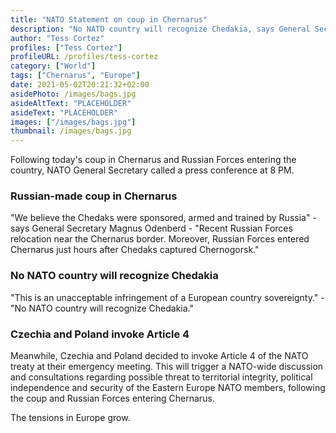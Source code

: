 ```yaml
---
title: "NATO Statement on coup in Chernarus"
description: "No NATO country will recognize Chedakia, says General Secretary Magnus Odenberg"
author: "Tess Cortez"
profiles: ["Tess Cortez"]
profileURL: /profiles/tess-cortez
category: ["World"]
tags: ["Chernarus", "Europe"]
date: 2021-05-02T20:21:32+02:00
asidePhoto: /images/bags.jpg
asideAltText: "PLACEHOLDER"
asideText: "PLACEHOLDER"
images: ["/images/bags.jpg"]
thumbnail: /images/bags.jpg
---
```


Following today's coup in Chernarus and Russian Forces entering the country, NATO General Secretary called a press conference at 8 PM.

### Russian-made coup in Chernarus

"We believe the Chedaks were sponsored, armed and trained by Russia" - says General Secretary Magnus Odenberd - "Recent Russian Forces relocation near the Chernarus border. Moreover, Russian Forces entered Chernarus just hours after Chedaks captured Chernogorsk."

### No NATO country will recognize Chedakia

"This is an unacceptable infringement of a European country sovereignty." - "No NATO country will recognize Chedakia."

### Czechia and Poland invoke Article 4

Meanwhile, Czechia and Poland decided to invoke Article 4 of the NATO treaty at their emergency meeting. This will trigger a NATO-wide discussion and consultations regarding possible threat to territorial integrity, political independence and security of the Eastern Europe NATO members, following the coup and Russian Forces entering Chernarus.

The tensions in Europe grow.
